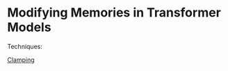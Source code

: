 # Modifying Memories in Transformer Models

Techniques:

[Clamping](https://www.notion.so/Clamping-2e2f6208c50744b29c54b8b6edb64518?pvs=21)